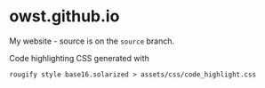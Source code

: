 # owst.github.io
My website - source is on the `source` branch.

Code highlighting CSS generated with
```
rougify style base16.solarized > assets/css/code_highlight.css
```
